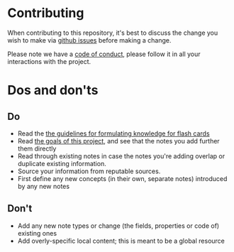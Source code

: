 # Contributing

When contributing to this repository, it's best to discuss the change you wish to make via [github issues](https://github.com/evolverine/covid-19-anki-deck/issues) before making a change.

Please note we have a [code of conduct](CODE_OF_CONDUCT.md), please follow it in all your interactions with the project.

# Dos and don'ts

## Do

* Read the [the guidelines for formulating knowledge for flash cards](https://www.supermemo.com/en/articles/20rules)
* Read [the goals of this project](README.md#Goals), and see that the notes you add further them directly
* Read through existing notes in case the notes you're adding overlap or duplicate existing information.
* Source your information from reputable sources.
* First define any new concepts (in their own, separate notes) introduced by any new notes


## Don't

* Add any new note types or change (the fields, properties or code of) existing ones
* Add overly-specific local content; this is meant to be a global resource